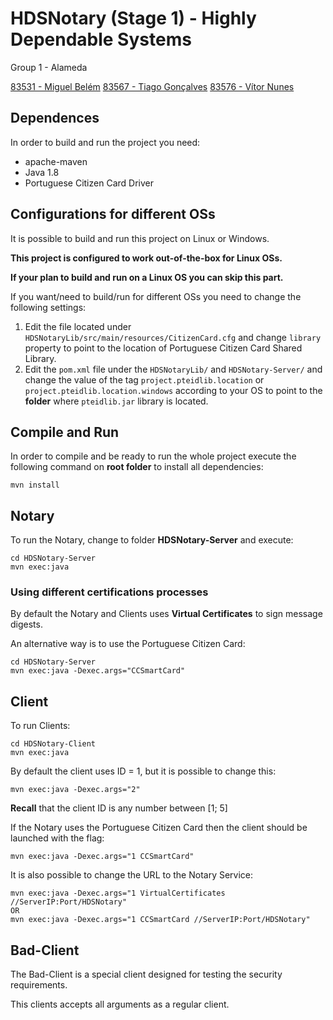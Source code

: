 # HDSNotary (Stage 1) - Highly Dependable Systems

Group 1 - Alameda

[83531 - Miguel Belém](mailto:miguelbelem@tecnico.ulisboa.pt)
[83567 - Tiago Gonçalves](mailto:tiago.miguel.c.g@tecnico.ulisboa.pt)
[83576 - Vítor Nunes](mailto:vitor.sobrinho.nunes@tecnico.ulisboa.pt)

## Dependences
In order to build and run the project you need:
* apache-maven
* Java 1.8
* Portuguese Citizen Card Driver

## Configurations for different OSs
It is possible to build and run this project on Linux or Windows.

**This project is configured to work out-of-the-box for Linux OSs.**

**If your plan to build and run on a Linux OS you can skip this part.**

If you want/need to build/run for different OSs you need to change the following settings:

1.  Edit the file located under `HDSNotaryLib/src/main/resources/CitizenCard.cfg` and
change `library` property to point to the location of Portuguese Citizen Card
Shared Library.
2.  Edit the `pom.xml` file under the `HDSNotaryLib/` and `HDSNotary-Server/` and
change the value of the tag `project.pteidlib.location` or 
`project.pteidlib.location.windows` according to your OS to point to the 
**folder** where `pteidlib.jar` library is located.

## Compile and Run
In order to compile and be ready to run the whole project execute the following 
command on **root folder** to install all dependencies:

    mvn install
    
## Notary
To run the Notary, change to folder **HDSNotary-Server** and execute:

    cd HDSNotary-Server
    mvn exec:java
    
### Using different certifications processes
By default the Notary and Clients uses **Virtual Certificates** to sign message 
digests.

An alternative way is to use the Portuguese Citizen Card:

    cd HDSNotary-Server
    mvn exec:java -Dexec.args="CCSmartCard"
    
## Client
To run Clients:

    cd HDSNotary-Client
    mvn exec:java
    
By default the client uses ID = 1, but it is possible to change this:
    
    mvn exec:java -Dexec.args="2"

**Recall** that the client ID is any number between [1; 5]
    
If the Notary uses the Portuguese Citizen Card then the client should be launched
with the flag:

    mvn exec:java -Dexec.args="1 CCSmartCard"
    
It is also possible to change the URL to the Notary Service:

    mvn exec:java -Dexec.args="1 VirtualCertificates //ServerIP:Port/HDSNotary"
    OR
    mvn exec:java -Dexec.args="1 CCSmartCard //ServerIP:Port/HDSNotary"
        
   
## Bad-Client
The Bad-Client is a special client designed for testing the security requirements.

This clients accepts all arguments as a regular client.
